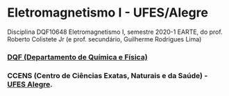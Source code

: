 # Eletromagnetismo I - UFES/Alegre

Disciplina DQF10648 Eletromagnetismo I, semestre 2020-1 EARTE, do prof. Roberto Colistete Jr (e prof. secundário, Guilherme Rodrigues Lima)

### [DQF (Departamento de Química e Física)](http://alegre.ufes.br/ccens/departamento-de-quimica-e-fisica)
### CCENS (Centro de Ciências Exatas, Naturais e da Saúde) - [UFES Alegre](http://alegre.ufes.br/).
